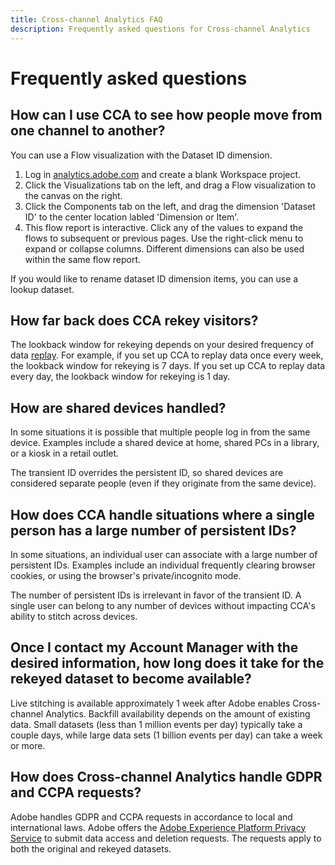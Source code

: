 ```yaml
---
title: Cross-channel Analytics FAQ
description: Frequently asked questions for Cross-channel Analytics
---
```


# Frequently asked questions

## How can I use CCA to see how people move from one channel to another?

You can use a Flow visualization with the Dataset ID dimension.

1. Log in [analytics.adobe.com](https://analytics.adobe.com) and create a blank Workspace project.
2. Click the Visualizations tab on the left, and drag a Flow visualization to the canvas on the right.
3. Click the Components tab on the left, and drag the dimension 'Dataset ID' to the center location labled 'Dimension or Item'.
4. This flow report is interactive. Click any of the values to expand the flows to subsequent or previous pages. Use the right-click menu to expand or collapse columns. Different dimensions can also be used within the same flow report.

If you would like to rename dataset ID dimension items, you can use a lookup dataset.

## How far back does CCA rekey visitors?

The lookback window for rekeying depends on your desired frequency of data [replay](replay.md). For example, if you set up CCA to replay data once every week, the lookback window for rekeying is 7 days. If you set up CCA to replay data every day, the lookback window for rekeying is 1 day.

## How are shared devices handled?

In some situations it is possible that multiple people log in from the same device. Examples include a shared device at home, shared PCs in a library, or a kiosk in a retail outlet.

The transient ID overrides the persistent ID, so shared devices are considered separate people (even if they originate from the same device).

## How does CCA handle situations where a single person has a large number of persistent IDs?

In some situations, an individual user can associate with a large number of persistent IDs. Examples include an individual frequently clearing browser cookies, or using the browser's private/incognito mode.

The number of persistent IDs is irrelevant in favor of the transient ID. A single user can belong to any number of devices without impacting CCA's ability to stitch across devices.

## Once I contact my Account Manager with the desired information, how long does it take for the rekeyed dataset to become available?

Live stitching is available approximately 1 week after Adobe enables Cross-channel Analytics. Backfill availability depends on the amount of existing data. Small datasets (less than 1 million events per day) typically take a couple days, while large data sets (1 billion events per day) can take a week or more.

## How does Cross-channel Analytics handle GDPR and CCPA requests?

Adobe handles GDPR and CCPA requests in accordance to local and international laws. Adobe offers the [Adobe Experience Platform Privacy Service](https://experienceleague.adobe.com/docs/experience-platform/privacy/home.html) to submit data access and deletion requests. The requests apply to both the original and rekeyed datasets.
